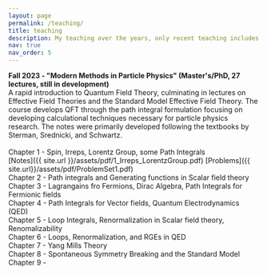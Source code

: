 ```yaml
---
layout: page
permalink: /teaching/
title: teaching
description: My teaching over the years, only recent teaching includes resources.
nav: true
nav_order: 5
---
```


<b>Fall 2023 - "Modern Methods in Particle Physics" (Master's/PhD, 27 lectures, still in development)</b><br>
A rapid introduction to Quantum Field Theory, culminating in lectures on Effective Field Theories and the Standard Model Effective Field Theory.
The course develops QFT through the path integral formulation focusing on developing calculational techniques necessary for particle physics research.
The notes were primarily developed following the textbooks by Sterman, Srednicki, and Schwartz.<br>
<br>
Chapter 1 - Spin, Irreps, Lorentz Group, some Path Integrals<br>
[Notes]({{ site.url }}/assets/pdf/1_Irreps_LorentzGroup.pdf) [Problems]({{ site.url}}/assets/pdf/ProblemSet1.pdf)<br>
Chapter 2 - Path integrals and Generating functions in Scalar field theory<br>
Chapter 3 - Lagrangains fro Fermions, Dirac Algebra, Path Integrals for Fermionic fields<br>
Chapter 4 - Path Integrals for Vector fields, Quantum Electrodynamics (QED)<br>
Chapter 5 - Loop Integrals, Renormalization in Scalar field theory, Renomalizability<br>
Chapter 6 - Loops, Renormalization, and RGEs in QED<br>
Chapter 7 - Yang Mills Theory<br>
Chapter 8 - Spontaneous Symmetry Breaking and the Standard Model<br>
Chapter 9 - 